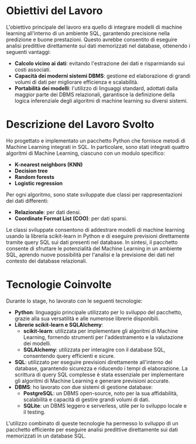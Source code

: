 # Obiettivi del Lavoro

L'obiettivo principale del lavoro era quello di integrare modelli di machine learning all'interno di un ambiente SQL, garantendo precisione nella predizione e buone prestazioni. Questo avrebbe consentito di eseguire analisi predittive direttamente sui dati memorizzati nel database, ottenendo i seguenti vantaggi:

- **Calcolo vicino ai dati**: evitando l'estrazione dei dati e risparmiando sui costi associati.
- **Capacità dei moderni sistemi DBMS**: gestione ed elaborazione di grandi volumi di dati per migliorare efficienza e scalabilità.
- **Portabilità dei modelli**: l'utilizzo di linguaggi standard, adottati dalla maggior parte dei DBMS relazionali, garantisce la definizione della logica inferenziale degli algoritmi di machine learning su diversi sistemi.

# Descrizione del Lavoro Svolto

Ho progettato e implementato un pacchetto Python che fornisce metodi di Machine Learning integrati in SQL. In particolare, sono stati integrati quattro algoritmi di Machine Learning, ciascuno con un modulo specifico:

- **K-nearest neighbors (KNN)**
- **Decision tree**
- **Random forests**
- **Logistic regression**

Per ogni algoritmo, sono state sviluppate due classi per rappresentazioni dei dati differenti:

- **Relazionale**: per dati densi.
- **Coordinate Format List (COO)**: per dati sparsi.

Le classi sviluppate consentono di addestrare modelli di machine learning usando la libreria scikit-learn in Python e di eseguire previsioni direttamente tramite query SQL sui dati presenti nel database. In sintesi, il pacchetto consente di sfruttare le potenzialità del Machine Learning in un ambiente SQL, aprendo nuove possibilità per l'analisi e la previsione dei dati nel contesto dei database relazionali.

# Tecnologie Coinvolte

Durante lo stage, ho lavorato con le seguenti tecnologie:

- **Python**: linguaggio principale utilizzato per lo sviluppo del pacchetto, grazie alla sua versatilità e alle numerose librerie disponibili.
- **Librerie scikit-learn e SQLAlchemy**:
  - **scikit-learn**: utilizzata per implementare gli algoritmi di Machine Learning, fornendo strumenti per l'addestramento e la valutazione dei modelli.
  - **SQLAlchemy**: utilizzata per interagire con il database SQL, consentendo query efficienti e sicure.
- **SQL**: utilizzato per eseguire previsioni direttamente all'interno del database, garantendo sicurezza e riducendo i tempi di elaborazione. La scrittura di query SQL complesse è stata essenziale per implementare gli algoritmi di Machine Learning e generare previsioni accurate.
- **DBMS**: ho lavorato con due sistemi di gestione database:
  - **PostgreSQL**: un DBMS open-source, noto per la sua affidabilità, scalabilità e capacità di gestire grandi volumi di dati.
  - **SQLite**: un DBMS leggero e serverless, utile per lo sviluppo locale e il testing.

L'utilizzo combinato di queste tecnologie ha permesso lo sviluppo di un pacchetto efficiente per eseguire analisi predittive direttamente sui dati memorizzati in un database SQL.
